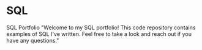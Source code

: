 # SQL
SQL Portfolio
"Welcome to my SQL portfolio! This code repository contains examples of SQL I've written. Feel free to take a look and reach out if you have any questions."
